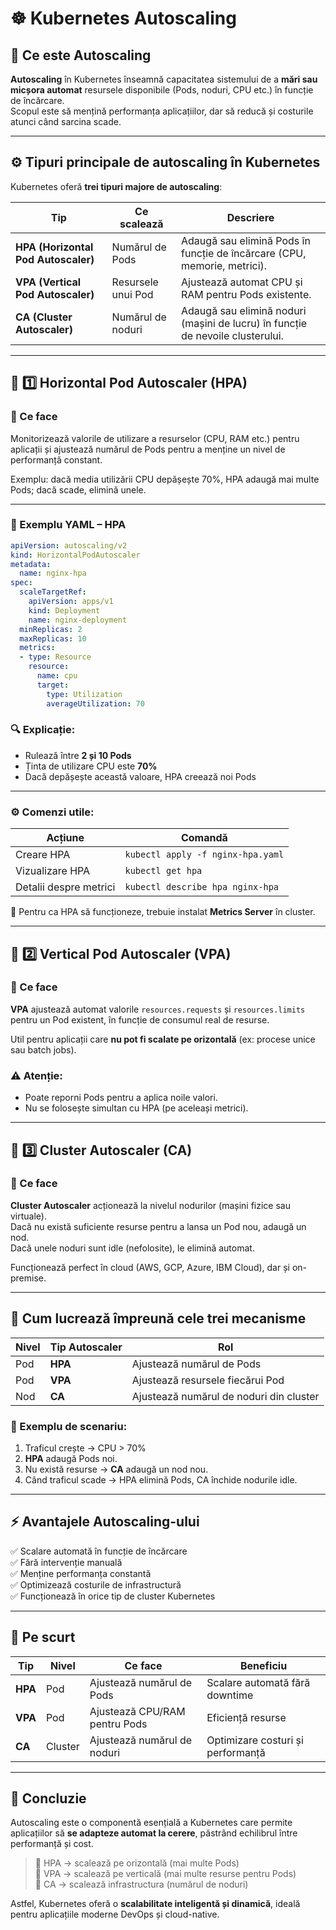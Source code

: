# ☸️ Kubernetes Autoscaling 

## 🧭 Ce este Autoscaling
**Autoscaling** în Kubernetes înseamnă capacitatea sistemului de a **mări sau micșora automat** resursele disponibile (Pods, noduri, CPU etc.) în funcție de încărcare.  
Scopul este să mențină performanța aplicațiilor, dar să reducă și costurile atunci când sarcina scade.

---

## ⚙️ Tipuri principale de autoscaling în Kubernetes

Kubernetes oferă **trei tipuri majore de autoscaling**:

| Tip | Ce scalează | Descriere |
|------|--------------|-----------|
| **HPA (Horizontal Pod Autoscaler)** | Numărul de Pods | Adaugă sau elimină Pods în funcție de încărcare (CPU, memorie, metrici). |
| **VPA (Vertical Pod Autoscaler)** | Resursele unui Pod | Ajustează automat CPU și RAM pentru Pods existente. |
| **CA (Cluster Autoscaler)** | Numărul de noduri | Adaugă sau elimină noduri (mașini de lucru) în funcție de nevoile clusterului. |

---

## 🔹 1️⃣ Horizontal Pod Autoscaler (HPA)

### 🧠 Ce face
Monitorizează valorile de utilizare a resurselor (CPU, RAM etc.) pentru aplicații și ajustează numărul de Pods pentru a menține un nivel de performanță constant.

Exemplu: dacă media utilizării CPU depășește 70%, HPA adaugă mai multe Pods; dacă scade, elimină unele.

---

### 🧩 Exemplu YAML – HPA

```yaml
apiVersion: autoscaling/v2
kind: HorizontalPodAutoscaler
metadata:
  name: nginx-hpa
spec:
  scaleTargetRef:
    apiVersion: apps/v1
    kind: Deployment
    name: nginx-deployment
  minReplicas: 2
  maxReplicas: 10
  metrics:
  - type: Resource
    resource:
      name: cpu
      target:
        type: Utilization
        averageUtilization: 70
```

### 🔍 Explicație:
- Rulează între **2 și 10 Pods**
- Ținta de utilizare CPU este **70%**
- Dacă depășește această valoare, HPA creează noi Pods

---

### ⚙️ Comenzi utile:

| Acțiune | Comandă |
|----------|----------|
| Creare HPA | `kubectl apply -f nginx-hpa.yaml` |
| Vizualizare HPA | `kubectl get hpa` |
| Detalii despre metrici | `kubectl describe hpa nginx-hpa` |

📌 Pentru ca HPA să funcționeze, trebuie instalat **Metrics Server** în cluster.

---

## 🔹 2️⃣ Vertical Pod Autoscaler (VPA)

### 🧠 Ce face
**VPA** ajustează automat valorile `resources.requests` și `resources.limits` pentru un Pod existent, în funcție de consumul real de resurse.

Util pentru aplicații care **nu pot fi scalate pe orizontală** (ex: procese unice sau batch jobs).

### ⚠️ Atenție:
- Poate reporni Pods pentru a aplica noile valori.  
- Nu se folosește simultan cu HPA (pe aceleași metrici).

---

## 🔹 3️⃣ Cluster Autoscaler (CA)

### 🧠 Ce face
**Cluster Autoscaler** acționează la nivelul nodurilor (mașini fizice sau virtuale).  
Dacă nu există suficiente resurse pentru a lansa un Pod nou, adaugă un nod.  
Dacă unele noduri sunt idle (nefolosite), le elimină automat.

Funcționează perfect în cloud (AWS, GCP, Azure, IBM Cloud), dar și on-premise.

---

## 🧩 Cum lucrează împreună cele trei mecanisme

| Nivel | Tip Autoscaler | Rol |
|--------|----------------|------|
| Pod | **HPA** | Ajustează numărul de Pods |
| Pod | **VPA** | Ajustează resursele fiecărui Pod |
| Nod | **CA** | Ajustează numărul de noduri din cluster |

### 🧠 Exemplu de scenariu:
1. Traficul crește → CPU > 70%  
2. **HPA** adaugă Pods noi.  
3. Nu există resurse → **CA** adaugă un nod nou.  
4. Când traficul scade → HPA elimină Pods, CA închide nodurile idle.

---

## ⚡ Avantajele Autoscaling-ului

✅ Scalare automată în funcție de încărcare  
✅ Fără intervenție manuală  
✅ Menține performanța constantă  
✅ Optimizează costurile de infrastructură  
✅ Funcționează în orice tip de cluster Kubernetes

---

## 🧠 Pe scurt

| Tip | Nivel | Ce face | Beneficiu |
|------|-------|----------|------------|
| **HPA** | Pod | Ajustează numărul de Pods | Scalare automată fără downtime |
| **VPA** | Pod | Ajustează CPU/RAM pentru Pods | Eficiență resurse |
| **CA** | Cluster | Ajustează numărul de noduri | Optimizare costuri și performanță |

---

## 🚀 Concluzie

Autoscaling este o componentă esențială a Kubernetes care permite aplicațiilor să **se adapteze automat la cerere**, păstrând echilibrul între performanță și cost.  

> 🔹 HPA → scalează pe orizontală (mai multe Pods)  
> 🔹 VPA → scalează pe verticală (mai multe resurse pentru Pods)  
> 🔹 CA → scalează infrastructura (numărul de noduri)

Astfel, Kubernetes oferă o **scalabilitate inteligentă și dinamică**, ideală pentru aplicațiile moderne DevOps și cloud-native.
